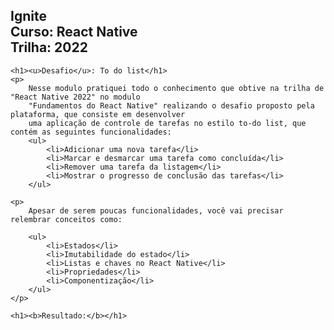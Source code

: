 
<h2>
    Ignite <br/>
    Curso: React Native <br/>
    Trilha: 2022
</h2>

    <h1><u>Desafio</u>: To do list</h1>
    <p>
        Nesse modulo pratiquei todo o conhecimento que obtive na trilha de "React Native 2022" no modulo
        "Fundamentos do React Native" realizando o desafio proposto pela plataforma, que consiste em desenvolver
        uma aplicação de controle de tarefas no estilo to-do list, que contém as seguintes funcionalidades:
        <ul>
            <li>Adicionar uma nova tarefa</li>
            <li>Marcar e desmarcar uma tarefa como concluída</li>
            <li>Remover uma tarefa da listagem</li>
            <li>Mostrar o progresso de conclusão das tarefas</li>
        </ul>
    
    <p>
        Apesar de serem poucas funcionalidades, você vai precisar relembrar conceitos como:

        <ul>
            <li>Estados</li>
            <li>Imutabilidade do estado</li>
            <li>Listas e chaves no React Native</li>
            <li>Propriedades</li>
            <li>Componentização</li>
        </ul>
    </p>
    
    <h1><b>Resultado:</b></h1>

